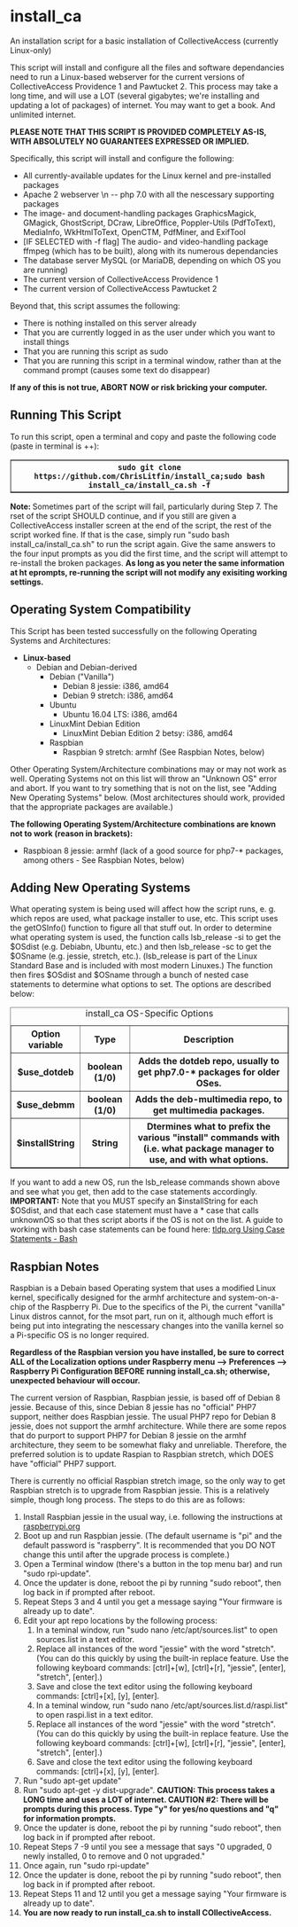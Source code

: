 # install_ca
An installation script for a basic installation of CollectiveAccess (currently Linux-only)


This script will install and configure all the files and software dependancies need to run a Linux-based webserver for the current versions of CollectiveAccess Providence 1 and Pawtucket 2. This process may take a long time, and will use a LOT (several gigabytes; we're installing and updating a lot of packages) of internet. You may want to get a book. And unlimited internet.

<b><font>PLEASE NOTE THAT THIS SCRIPT IS PROVIDED COMPLETELY AS-IS, WITH ABSOLUTELY NO GUARANTEES EXPRESSED OR IMPLIED.</font></b>

Specifically, this script will install and configure the following: 
<ul><li>All currently-available updates for the Linux kernel and pre-installed packages 
<li>Apache 2 webserver \n -- php 7.0 with all the nescessary supporting packages
<li>The image- and document-handling packages GraphicsMagick, GMagick, GhostScript, DCraw, LibreOffice, Poppler-Utils (PdfToText), MediaInfo, WkHtmlToText, OpenCTM, PdfMiner, and ExifTool 
<li>[IF SELECTED with -f flag] The audio- and video-handling package ffmpeg (which has to be built), along with its numerous dependancies 
<li>The database server MySQL (or MariaDB, depending on which OS you are running)
<li>The current version of CollectiveAccess Providence 1 
<li>The current version of CollectiveAccess Pawtucket 2
</ul>
Beyond that, this script assumes the following: 
<ul><li>There is nothing installed on this server already
<li>That you are currently logged in as the user under which you want to install things 
<li>That you are running this script as sudo 
<li>That you are running this script in a terminal window, rather than at the command prompt (causes some text do disappear)
</ul>

<b>If any of this is not true, ABORT NOW or risk bricking your computer.</b>

<h2>Running This Script</h2>

To run this script, open a terminal and copy and paste the following code (paste in terminal is <ctrl>+<shift>+<v>):
<table border=1>
<tr><th><code>sudo git clone https://github.com/ChrisLitfin/install_ca;sudo bash install_ca/install_ca.sh -f</code>
</table>

<b>Note: </b>Sometimes part of the script will fail, particularly during Step 7. The rset of the script SHOULD continue, and if you still are given a CollectiveAccess installer screen at the end of the script, the rest of the script worked fine. If that is the case, simply run "sudo bash install_ca/install_ca.sh" to run the script again. Give the same answers to the four input prompts as you did the first time, and the script will attempt to re-install the broken packages. <b>As long as you neter the same information at ht eprompts, re-running the script will not modify any exisiting working settings.</b>

<h2>Operating System Compatibility</h2>

This Script has been tested successfully on the following Operating Systems and Architectures:
<ul>
  <li><b>Linux-based</b>
  <ul>
    <li>Debian and Debian-derived
    <ul>
      <li>Debian ("Vanilla")
      <ul>
        <li>Debian 8 jessie: i386, amd64
        <li>Debian 9 stretch: i386, amd64
      </ul>
      <li>Ubuntu
        <ul>
          <li>Ubuntu 16.04 LTS: i386, amd64
        </ul>
      <li>LinuxMint Debian Edition
        <ul>
          <li>LinuxMint Debian Edition 2 betsy: i386, amd64
        </ul>
      <li>Raspbian
        <ul>
          <li> Raspbian 9 stretch: armhf (See Raspbian Notes, below)
        </ul>
      </ul>
    </ul>
  </ul>
 </ul>
 
Other Operating System/Architecture combinations may or may not work as well. Operating Systems not on this list will throw an "Unknown OS" error and abort. If you want to try something that is not on the list, see "Adding New Operating Systems" below. (Most architectures should work, provided that the appropriate packages are available.)
 
<b>The following Operating System/Architecture combinations are known not to work (reason in brackets):</b>
<ul>
  <li>Raspbioan 8 jessie: armhf (lack of a good source for php7-* packages, among others - See Raspbian Notes, below)
</ul>


<h2>Adding New Operating Systems</h2>
What operating system is being used will affect how the script runs, e. g. which repos are used, what package installer to use, etc. This script uses the getOSInfo() function to figure all that stuff out.
In order to determine what operating system is used, the function calls lsb_release -si to get the $OSdist (e.g. Debiabn, Ubuntu, etc.) and then lsb_release -sc to get the $OSname (e.g. jessie, stretch, etc.). (lsb_release is part of the Linux Standard Base and is included with most modern Linuxes.) 
The function then fires $OSdist and $OSname through a bunch of nested case statements to determine what options to set. The options are described below:
<table border=1>
  <caption>install_ca OS-Specific Options</caption>
  <tr><th>Option variable<th>Type<th>Description
  <tr><th>$use_dotdeb<th>boolean (1/0)<th>Adds the dotdeb repo, usually to get php7.0-* packages for older OSes.
  <tr><th>$use_debmm<th>boolean (1/0)<th>Adds the deb-multimedia repo, to get multimedia packages.
  <tr><th>$installString<th>String<th>Dtermines what to prefix the various "install" commands with (i.e. what package manager to use, and with what options.
</table>
    
If you want to add a new OS, run the lsb_release commands shown above and see what you get, then add to the case statements accordingly. <b>IMPORTANT:</b> Note that you MUST specify an $installString for each $OSdist, and that each case statement must have a * case that calls unknownOS so that thes script aborts if the OS is not on the list. A guide to working with bash case statements can be found here: <a href=http://tldp.org/LDP/Bash-Beginners-Guide/html/sect_07_03.html>tldp.org Using Case Statements - Bash</a>

<h2>Raspbian Notes</h2>
Raspbian is a Debain based Operating system that uses a modified Linux kernel, specifically designed for the armhf architecture and system-on-a-chip of the Raspberry Pi. Due to the specifics of the Pi, the current "vanilla" Linux distros cannot, for the msot part, run on it, although much effort is being put into integrating the nescessary changes into the vanilla kernel so a Pi-specific OS is no longer required.

<b>Regardless of the Raspbian version you have installed, be sure to correct ALL of the Localization options under Raspberry menu --> Preferences --> Raspberry Pi Configuration BEFORE running install_ca.sh; otherwise, unexpected behaviour will occour.</b>

The current version of Raspbian, Raspbian jessie, is based off of Debian 8 jessie. Because of this, since Debian 8 jessie has no "official" PHP7 support, neither does Raspbian jessie. The usual PHP7 repo for Debian 8 jessie, does not support the armhf architecture. While there are some repos that do purport to support PHP7 for Debian 8 jessie on the armhf architecture, they seem to be somewhat flaky and unreliable. Therefore, the preferred solution is to update Raspian to Raspbian stretch, which DOES have "official" PHP7 support. 

There is currently no official Raspbian stretch image, so the only way to get Raspbian stretch is to upgrade from Raspbian jessie. This is a relatively simple, though long process. The steps to do this are as follows:

<ol><li>Install Raspbian jessie in the usual way, i.e. following the instructions at <a href=https://www.raspberrypi.org/documentation/installation/installing-images/README.md>raspberrypi.org</a>
<li>Boot up and run Raspbian jessie. (The default username is "pi" and the default password is "raspberry". It is recommended that you DO NOT change this until after the upgrade process is complete.)
<li>Open a Terminal window (there's a button in the top menu bar) and run "sudo rpi-update".
<li>Once the updater is done, reboot the pi by running "sudo reboot", then log back in if prompted after reboot.
<li>Repeat Steps 3 and 4 until you get a message saying "Your firmware is already up to date".
<li>Edit your apt repo locations by the following process:
<ol><li>In a teminal window, run "sudo nano /etc/apt/sources.list" to open sources.list in a text editor.
<li>Replace all instances of the word "jessie" with the word "stretch". (You can do this quickly by using the built-in replace feature. Use the following keyboard commands: [ctrl]+[w], [ctrl]+[r], "jessie", [enter], "stretch", [enter].)
<li>Save and close the text editor using the following keyboard commands: [ctrl]+[x], [y], [enter].
<li>In a teminal window, run "sudo nano /etc/apt/sources.list.d/raspi.list" to open raspi.list in a text editor.
<li>Replace all instances of the word "jessie" with the word "stretch". (You can do this quickly by using the built-in replace feature. Use the following keyboard commands: [ctrl]+[w], [ctrl]+[r], "jessie", [enter], "stretch", [enter].)
<li>Save and close the text editor using the following keyboard commands: [ctrl]+[x], [y], [enter].</ol>
<li>Run "sudo apt-get update"
<li>Run "sudo apt-get -y dist-upgrade". <b>CAUTION: This process takes a LONG time and uses a LOT of internet. CAUTION #2: There will be prompts during this process. Type "y" for yes/no questions and "q" for information prompts.</b>
<li>Once the updater is done, reboot the pi by running "sudo reboot", then log back in if prompted after reboot.
<li>Repeat Steps 7 -9 until you see a message that says "0 upgraded, 0 newly installed, 0 to remove and 0 not upgraded."
<li>Once again, run "sudo rpi-update"
<li>Once the updater is done, reboot the pi by running "sudo reboot", then log back in if prompted after reboot.
<li>Repeat Steps 11 and 12 until you get a message saying "Your firmware is already up to date".
<b><li>You are now ready to run install_ca.sh to install COllectiveAccess.</b>

